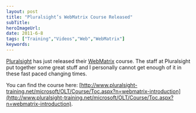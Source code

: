```yaml
---
layout: post 
title: "Pluralsight’s WebMatrix Course Released"
subTitle: 
heroImageUrl: 
date: 2011-6-8
tags: ["Training","Videos","Web","WebMatrix"]
keywords: 
---
```


[Pluralsight](http://pluralsight.com) has just released their [WebMatrix](http://asp.net/webmatrix) course.  The staff at Pluralsight put together some great stuff and I personally cannot get enough of it in these fast paced changing times.

You can find the course here: [http://www.pluralsight-training.net/microsoft/OLT/Course/Toc.aspx?n=webmatrix-introduction](http://www.pluralsight-training.net/microsoft/OLT/Course/Toc.aspx?n=webmatrix-introduction).